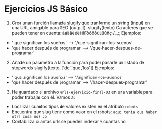 # Ejercicios JS Básico

1. Crea unan función llamada slugify que tranforme un string (input) en una URL amigable para SEO (output).
slugify(texto)
Caracteres que se pueden tener en cuenta: àáäâèéëêìíïîòóöôùúüûñç·/_,:;
Ejemplos:
* ' que significan los sueños' --> '/que-significan-los-suenos'
* 'qué hacer después de programar' --> '/que-hacer-despues-de-programar'

2. Añade un parámetro a la función para poder pasarle un listado de stopwords
slugify(texto, ['de','que','los'])
Ejemplos:
* ' que significan los sueños' --> '/significan-los-suenos'
* 'qué hacer después de programar' --> '/hacer-despues-programar'

3. He guardado el archivo `urls-ejercicio-final-03` en una variable para poder trabajar con él.
Vamos a:
* Localizar cuantos tipos de valores existen en el atributo `robots`
* Encuentra que slug tiene como valor en el robots: `aqui tenía que haber otra cosa no? :p`
* Contabiliza cuantas urls se pueden indexar y cuantas no
